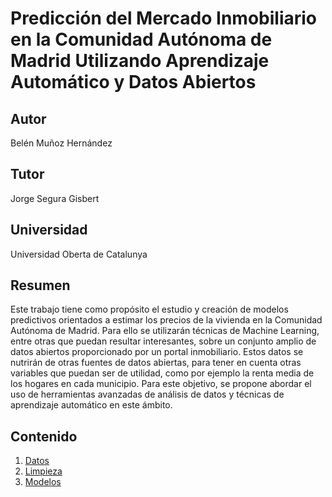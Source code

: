 # Predicción del Mercado Inmobiliario en la Comunidad Autónoma de Madrid Utilizando Aprendizaje Automático y Datos Abiertos
## Autor
Belén Muñoz Hernández

## Tutor
Jorge Segura Gisbert

## Universidad 
Universidad Oberta de Catalunya
## Resumen
Este trabajo tiene como propósito el estudio y creación de modelos predictivos orientados a estimar los precios de la vivienda en la Comunidad Autónoma de Madrid. Para ello se utilizarán técnicas de Machine Learning, entre otras que puedan resultar interesantes, sobre un conjunto amplio de datos abiertos proporcionado por un portal inmobiliario. Estos datos se nutrirán  de otras fuentes de datos abiertas, para tener en cuenta otras variables que puedan ser de utilidad, como por ejemplo la renta media de los hogares en cada municipio. Para este objetivo, se propone abordar el uso de herramientas avanzadas de análisis de datos y técnicas de aprendizaje automático en este ámbito.

## Contenido
1. [Datos](#datos)
2. [Limpieza](#limpieza)
3. [Modelos](#modelos)
